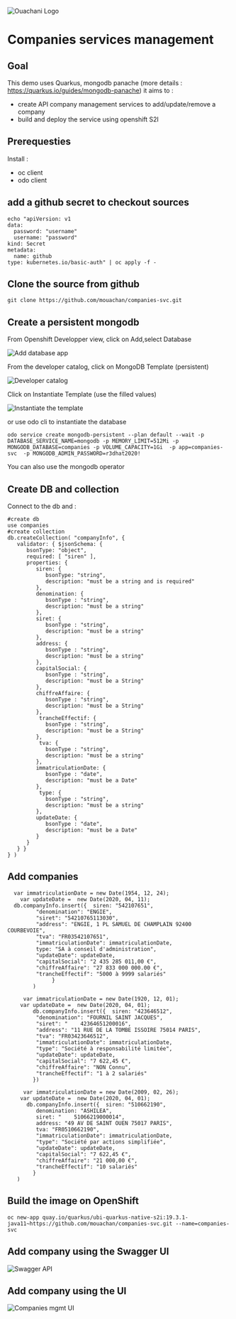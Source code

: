 
![Ouachani Logo](/img/logo.png) 

# Companies services management

## Goal

This demo uses Quarkus, mongodb panache (more details : https://quarkus.io/guides/mongodb-panache) it aims to :
- create API company management services to add/update/remove a company
- build and deploy the service using openshift S2I 

## Prerequesties 
Install :
- oc client
- odo client

## add a github secret to checkout sources 

```
echo "apiVersion: v1
data:
  password: "username"
  username: "password"
kind: Secret
metadata:
  name: github
type: kubernetes.io/basic-auth" | oc apply -f - 
```

## Clone the source from github
```
git clone https://github.com/mouachan/companies-svc.git

```
## Create a persistent mongodb 

From Openshift Developper view, click on Add,select Database

![Add database app](/img/catalog-db-ocp.png) 

From the developer catalog, click on MongoDB Template (persistent)

![Developer catalog](/img/developer-catalog.png) 

Click on Instantiate Template (use the filled values)

![Instantiate the template](/img/instantiate-template-mongodb.png) 

or use odo cli to instantiate the database

```
odo service create mongodb-persistent --plan default --wait -p DATABASE_SERVICE_NAME=mongodb -p MEMORY_LIMIT=512Mi -p MONGODB_DATABASE=companies -p VOLUME_CAPACITY=1Gi  -p app=companies-svc  -p MONGODB_ADMIN_PASSWORD=r3dhat2020! 
```

You can also use the mongodb operator

## Create  DB and collection

Connect to the db and :

```
#create db
use companies
#create collection
db.createCollection( "companyInfo", {
   validator: { $jsonSchema: {
      bsonType: "object",
      required: [ "siren" ],
      properties: {
         siren: {
            bsonType: "string",
            description: "must be a string and is required"
         },
         denomination: {
            bsonType : "string",
            description: "must be a string"
         },
         siret: {
            bsonType : "string",
            description: "must be a string"
         },
         address: {
            bsonType : "string",
            description: "must be a string"
         },
         capitalSocial: {
            bsonType : "string",
            description: "must be a String"
         },
         chiffreAffaire: {
            bsonType : "string",
            description: "must be a String"
         },
          trancheEffectif: {
            bsonType : "string",
            description: "must be a String"
         },
          tva: {
            bsonType : "string",
            description: "must be a string"
         },
         immatriculationDate: {
            bsonType : "date",
            description: "must be a Date"
         },
          type: {
            bsonType : "string",
            description: "must be a string"
         },
         updateDate: {
            bsonType : "date",
            description: "must be a Date"
         }
      }
   } }
} )
```
## Add companies
```
  var immatriculationDate = new Date(1954, 12, 24);
    var updateDate =  new Date(2020, 04, 11);
  db.companyInfo.insert({  siren: "542107651",
         "denomination": "ENGIE",
         "siret": "54210765113030",
         "address": "ENGIE, 1 PL SAMUEL DE CHAMPLAIN 92400 COURBEVOIE",
         "tva": "FR03542107651",
         "immatriculationDate": immatriculationDate,
         type: "SA à conseil d'administration",
         "updateDate": updateDate,
         "capitalSocial": "2 435 285 011,00 €",
         "chiffreAffaire": "27 833 000 000.00 €",
         "trancheEffectif": "5000 à 9999 salariés"
              }
        )

     var immatriculationDate = new Date(1920, 12, 01);
    var updateDate =  new Date(2020, 04, 01);
        db.companyInfo.insert({  siren: "423646512",
         "denomination": "FOURNIL SAINT JACQUES",
         "siret": "    42364651200016",
         "address": "11 RUE DE LA TOMBE ISSOIRE 75014 PARIS",
         "tva": "FR03423646512",
         "immatriculationDate": immatriculationDate,
         "type": "Société à responsabilité limitée",
         "updateDate": updateDate,
         "capitalSocial": "7 622,45 €",
         "chiffreAffaire": "NON Connu",
         "trancheEffectif": "1 à 2 salariés"
        })

     var immatriculationDate = new Date(2009, 02, 26);
    var updateDate =  new Date(2020, 04, 01);
      db.companyInfo.insert({  siren: "510662190",
         denomination: "ASHILEA",
         siret: "    51066219000014",
         address: "49 AV DE SAINT OUEN 75017 PARIS",
         tva: "FR0510662190",
         "immatriculationDate": immatriculationDate,
         "type": "Société par actions simplifiée",
         "updateDate": updateDate,
         "capitalSocial": "7 622,45 €",
         "chiffreAffaire": "21 000,00 €",
         "trancheEffectif": "10 salariés"
        }
   )
```
## Build the image on OpenShift

```
oc new-app quay.io/quarkus/ubi-quarkus-native-s2i:19.3.1-java11~https://github.com/mouachan/companies-svc.git --name=companies-svc

```

## Add company using the Swagger UI 

![Swagger API](/img/swagger-ui-companies-mgmt.png) 

## Add company using the UI

![Companies mgmt UI](/img/companies-mgmt.png) 

